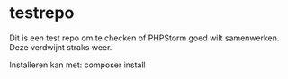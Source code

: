 # testrepo
Dit is een test repo om te checken of PHPStorm goed wilt samenwerken. 
Deze verdwijnt straks weer.

Installeren kan met:
composer install